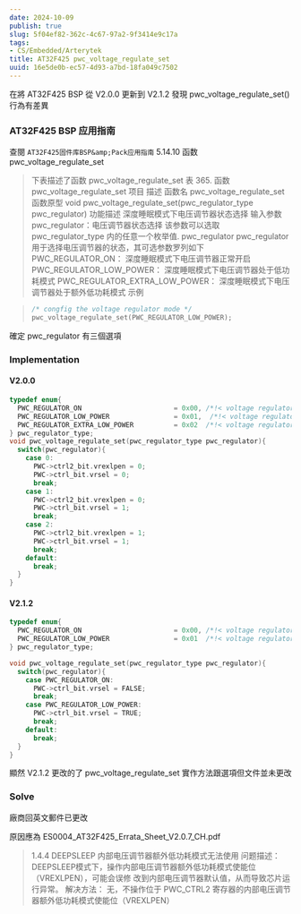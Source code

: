 ```yaml
---
date: 2024-10-09
publish: true
slug: 5f04ef82-362c-4c67-97a2-9f3414e9c17a
tags:
- CS/Embedded/Arterytek
title: AT32F425 pwc_voltage_regulate_set
uuid: 16e5de0b-ec57-4d93-a7bd-18fa049c7502
---
```

在將 AT32F425 BSP 從 V2.0.0 更新到 V2.1.2 發現 pwc_voltage_regulate_set() 行為有差異

### AT32F425 BSP 应用指南

查閱 `AT32F425固件库BSP&amp;Pack应用指南` 5.14.10 函数 pwc_voltage_regulate_set

> 下表描述了函数 pwc_voltage_regulate_set
> 表 365. 函数 pwc_voltage_regulate_set
> 项目
> 描述
> 函数名
> pwc_voltage_regulate_set
> 函数原型
> void pwc_voltage_regulate_set(pwc_regulator_type pwc_regulator)
> 功能描述
> 深度睡眠模式下电压调节器状态选择
> 输入参数
> pwc_regulator：电压调节器状态选择
> 该参数可以选取 pwc_regulator_type 内的任意一个枚举值.
> pwc_regulator
> pwc_regulator 用于选择电压调节器的状态，其可选参数罗列如下
> PWC_REGULATOR_ON：
> 深度睡眠模式下电压调节器正常开启
> PWC_REGULATOR_LOW_POWER：
> 深度睡眠模式下电压调节器处于低功耗模式
> PWC_REGULATOR_EXTRA_LOW_POWER：
> 深度睡眠模式下电压调节器处于额外低功耗模式
> 示例

> ```c
> /* congfig the voltage regulator mode */
> pwc_voltage_regulate_set(PWC_REGULATOR_LOW_POWER);
> ```



確定 pwc_regulator 有三個選項

### Implementation

#### V2.0.0

```c
typedef enum{
  PWC_REGULATOR_ON                       = 0x00, /*!< voltage regulator state on when deepsleep mode */
  PWC_REGULATOR_LOW_POWER                = 0x01,  /*!< voltage regulator state low power when deepsleep mode */
  PWC_REGULATOR_EXTRA_LOW_POWER          = 0x02  /*!< voltage regulator state extra low power when deepsleep mode */
} pwc_regulator_type;
void pwc_voltage_regulate_set(pwc_regulator_type pwc_regulator){
  switch(pwc_regulator){
    case 0:
      PWC->ctrl2_bit.vrexlpen = 0;
      PWC->ctrl_bit.vrsel = 0;
      break;
    case 1:
      PWC->ctrl2_bit.vrexlpen = 0;
      PWC->ctrl_bit.vrsel = 1;
      break;
    case 2:
      PWC->ctrl2_bit.vrexlpen = 1;
      PWC->ctrl_bit.vrsel = 1;
      break;
    default: 
      break;
  }
}
```

#### V2.1.2

```c
typedef enum{
  PWC_REGULATOR_ON                       = 0x00, /*!< voltage regulator state on when deepsleep mode */
  PWC_REGULATOR_LOW_POWER                = 0x01  /*!< voltage regulator state low power when deepsleep mode */
} pwc_regulator_type;

void pwc_voltage_regulate_set(pwc_regulator_type pwc_regulator){
  switch(pwc_regulator){
    case PWC_REGULATOR_ON:
      PWC->ctrl_bit.vrsel = FALSE;
      break;
    case PWC_REGULATOR_LOW_POWER:
      PWC->ctrl_bit.vrsel = TRUE;
      break;
    default:
      break;
  }
}
```

顯然 V2.1.2 更改的了 pwc_voltage_regulate_set 實作方法跟選項但文件並未更改

### Solve

廠商回英文郵件已更改

原因應為 ES0004_AT32F425_Errata_Sheet_V2.0.7_CH.pdf

> 1.4.4 DEEPSLEEP 内部电压调节器额外低功耗模式无法使用 问题描述： DEEPSLEEP模式下，操作内部电压调节器额外低功耗模式使能位（VREXLPEN），可能会误修 改到内部电压调节器默认值，从而导致芯片运行异常。 解决方法： 无，不操作位于 PWC_CTRL2 寄存器的内部电压调节器额外低功耗模式使能位（VREXLPEN）
